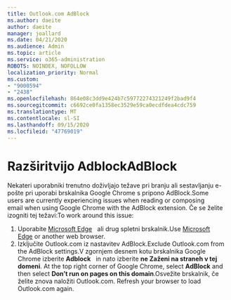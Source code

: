 ```yaml
---
title: Outlook.com AdBlock
ms.author: daeite
author: daeite
manager: joallard
ms.date: 04/21/2020
ms.audience: Admin
ms.topic: article
ms.service: o365-administration
ROBOTS: NOINDEX, NOFOLLOW
localization_priority: Normal
ms.custom:
- "9000594"
- "2438"
ms.openlocfilehash: 864e08c3dd9e424b7c59772274321249f2bad9f4
ms.sourcegitcommit: c6692ce0fa1358ec3529e59ca0ecdfdea4cdc759
ms.translationtype: MT
ms.contentlocale: sl-SI
ms.lasthandoff: 09/15/2020
ms.locfileid: "47769019"
---
```

# <a name="adblock"></a><span data-ttu-id="30f72-102">Razširitvijo Adblock</span><span class="sxs-lookup"><span data-stu-id="30f72-102">AdBlock</span></span>

<span data-ttu-id="30f72-103">Nekateri uporabniki trenutno doživljajo težave pri branju ali sestavljanju e-pošte pri uporabi brskalnika Google Chrome s pripono AdBlock.</span><span class="sxs-lookup"><span data-stu-id="30f72-103">Some users are currently experiencing issues when reading or composing email when using Google Chrome with the AdBlock extension.</span></span> <span data-ttu-id="30f72-104">Če se želite izogniti tej težavi:</span><span class="sxs-lookup"><span data-stu-id="30f72-104">To work around this issue:</span></span>

1. <span data-ttu-id="30f72-105">Uporabite [Microsoft Edge](https://www.microsoft.com/windows/microsoft-edge)   ali drug spletni brskalnik.</span><span class="sxs-lookup"><span data-stu-id="30f72-105">Use [Microsoft Edge](https://www.microsoft.com/windows/microsoft-edge) or another web browser.</span></span>
1. <span data-ttu-id="30f72-106">Izključite Outlook.com iz nastavitev AdBlock.</span><span class="sxs-lookup"><span data-stu-id="30f72-106">Exclude Outlook.com from the AdBlock settings.</span></span><span data-ttu-id="30f72-107">V zgornjem desnem kotu brskalnika Google Chrome izberite **Adblock**   in nato izberite **ne Zaženi na straneh v tej domeni**.</span><span class="sxs-lookup"><span data-stu-id="30f72-107"> At the top right corner of Google Chrome, select **AdBlock** and then select **Don’t run on pages on this domain**.</span></span><span data-ttu-id="30f72-108">Osvežite brskalnik, če želite znova naložiti Outlook.com.</span><span class="sxs-lookup"><span data-stu-id="30f72-108"> Refresh your browser to load Outlook.com again.</span></span>